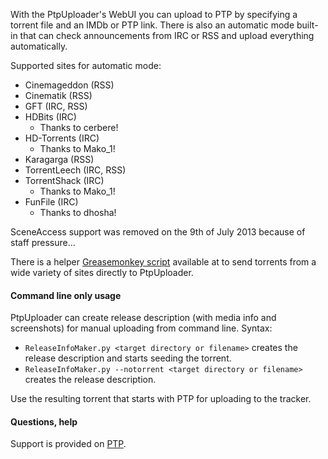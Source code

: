 With the PtpUploader's WebUI you can upload to PTP by specifying a torrent file and an IMDb or PTP link.
There is also an automatic mode built-in that can check announcements from IRC or RSS and upload everything automatically.

Supported sites for automatic mode:
* Cinemageddon (RSS)
* Cinematik (RSS)
* GFT (IRC, RSS)
* HDBits (IRC)
	* Thanks to cerbere!
* HD-Torrents (IRC)
	* Thanks to Mako_1!
*  Karagarga (RSS)
*  TorrentLeech (IRC, RSS)
*  TorrentShack (IRC)
	* Thanks to Mako_1!
*  FunFile (IRC)
	* Thanks to dhosha!

SceneAccess support was removed on the 9th of July 2013 because of staff pressure...

There is a helper [Greasemonkey script](https://raw.githubusercontent.com/TnS-hun/PtpUploader/master/PtpUploaderTorrentSender.js) available at to send torrents from a wide variety of sites directly to PtpUploader.

#### Command line only usage

PtpUploader can create release description (with media info and screenshots) for manual uploading from command line.
Syntax:
* `ReleaseInfoMaker.py <target directory or filename>` creates the release description and starts seeding the torrent.
* `ReleaseInfoMaker.py --notorrent <target directory or filename>` creates the release description.
		
Use the resulting torrent that starts with PTP for uploading to the tracker.

#### Questions, help

Support is provided on [PTP](https://tls.passthepopcorn.me/forums.php?action=viewthread&threadid=9245).
